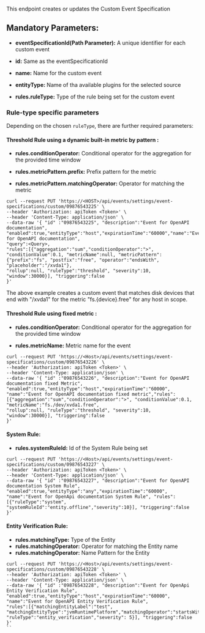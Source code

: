 This endpoint creates or updates the Custom Event Specification 

## Mandatory Parameters:

- **eventSpecificationId(Path Parameter):** A unique identifier for each custom event

- **id:** Same as the eventSpecificationId

- **name:** Name for the custom event

- **entityType:** Name of tha available plugins for the selected source

- **rules.ruleType:** Type of the rule being set for the custom event

### Rule-type specific parameters

Depending on the chosen `ruleType`, there are further required parameters:

#### Threshold Rule using a dynamic built-in metric by pattern :

- **rules.conditionOperator:** Conditional operator for the aggregation for the provided time window

- **rules.metricPattern.prefix:** Prefix pattern for the metric

- **rules.metricPattern.matchingOperator:** Operator for matching the metric 

```
curl --request PUT 'https://<HOST>/api/events/settings/event-specifications/custom/09876543225' \
--header 'Authorization: apiToken <Token>' \
--header 'Content-Type: application/json' \
--data-raw '{ "id" :"09876543225", "description":"Event for OpenAPI documentation", "enabled":true,"entityType":"host","expirationTime":"60000","name":"Event for OpenAPI documentation",
"query":<Query>, 
"rules":[{"aggregation":"sum","conditionOperator":">", "conditionValue":0.1, "metricName":null, "metricPattern":{"prefix":"fs", "postfix":"free", "operator":"endsWith", "placeholder":"/xvda1"}, 
"rollup":null, "ruleType":"threshold", "severity":10, "window":30000}], "triggering":false
}'
```
The above example creates a custom event that matches disk devices that end with "/xvda1" for the metric "fs.{device}.free" for any host in scope.

#### Threshold Rule using fixed metric :

- **rules.conditionOperator:** Conditional operator for the aggregation for the provided time window

- **rules.metricName:** Metric name for the event

```
curl --request PUT 'https://<Host>/api/events/settings/event-specifications/custom/09876543226' \
--header 'Authorization: apiToken <Token>' \
--header 'Content-Type: application/json' \
--data-raw '{ "id" :"09876543226", "description":"Event for OpenAPI documentation fixed Metric", "enabled":true,"entityType":"host","expirationTime":"60000",
"name":"Event for OpenAPI documentation fixed metric","rules":[{"aggregation":"sum","conditionOperator":">", "conditionValue":0.1, "metricName":"fs./dev/xvda1.free", 
"rollup":null, "ruleType":"threshold", "severity":10, "window":30000}], "triggering":false
}'
```

#### System Rule:

- **rules.systemRuleId:** Id of the System Rule being set 

```
curl --request PUT 'https://<Host>/api/events/settings/event-specifications/custom/09876543227' \
--header 'Authorization: apiToken <Token>' \
--header 'Content-Type: application/json' \
--data-raw '{ "id" :"09876543227", "description":"Event for OpenAPI documentation System Rule", "enabled":true,"entityType":"any","expirationTime":"60000",
"name":"Event for OpenApi documentation System Rule", "rules":[{"ruleType":"system", "systemRuleId":"entity.offline","severity":10}], "triggering":false
}'
```

#### Entity Verification Rule:

- **rules.matchingType:** Type of the Entity
- **rules.matchingOperator:** Operator for matching the Entity name
- **rules.matchingOperator:** Name Pattern for the Entity

```
curl --request PUT 'https://<Host>/api/events/settings/event-specifications/custom/09876543228' \
--header 'Authorization: apiToken <Token>' \
--header 'Content-Type: application/json' \
--data-raw '{ "id" :"09876543228", "description":"Event for OpenApi Entity Verification Rule", "enabled":true,"entityType":"host","expirationTime":"60000",
"name":"Event for OpenAPI Entity Verification Rule",
"rules":[{"matchingEntityLabel":"test", "matchingEntityType":"jvmRuntimePlatform","matchingOperator":"startsWith","offlineDuration":1800000, 
"ruleType":"entity_verification","severity": 5}], "triggering":false
}'
``
